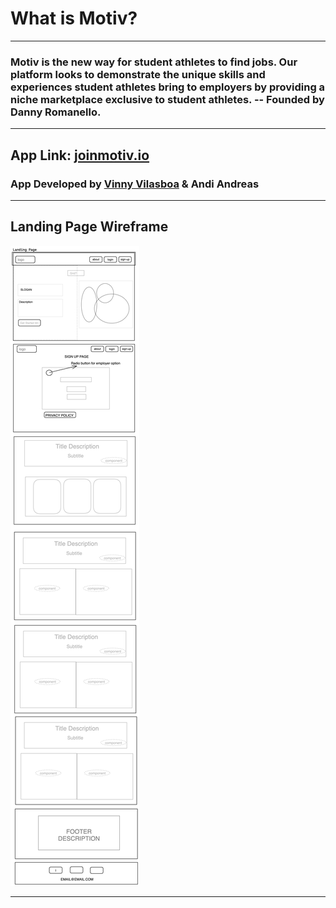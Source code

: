 # What is Motiv? 
----------------------------------------------------------------
### Motiv is the new way for student athletes to find jobs. Our platform looks to demonstrate the unique skills and experiences student athletes bring to employers by providing a niche marketplace exclusive to student athletes. -- Founded by Danny Romanello.
----------------------------------------------------------------
## App Link: [joinmotiv.io](https://joinmotiv.io)
### App Developed by [Vinny Vilasboa](https://www.linkedin.com/in/vinny-vilasboa/) & Andi Andreas


----------------------------------------------------------------

## Landing Page Wireframe
![landing](./public/assets/Motive/wireframe/WIREFRAME-MOTIV.png)

----------------------------------------------------------------

